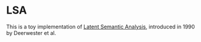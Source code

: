 # LSA
This is a toy implementation of [Latent Semantic Analysis](https://en.wikipedia.org/wiki/Latent_semantic_analysis "LSA"),
introduced in 1990 by Deerwester et al.
